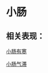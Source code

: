 # 小肠## 相关表现：[小肠有寒](https://zuoye.gmzyh.com/search?key=小肠有寒)[小肠气滞](https://zuoye.gmzyh.com/search?key=小肠气滞)